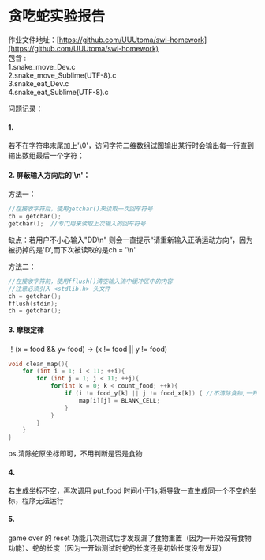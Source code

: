 # 贪吃蛇实验报告
作业文件地址：[https://github.com/UUUtoma/swi-homework](https://github.com/UUUtoma/swi-homework)  
包含 :  
1.snake_move_Dev.c  
2.snake_move_Sublime(UTF-8).c  
3.snake_eat_Dev.c    
4.snake_eat_Sublime(UTF-8).c  


问题记录：
#### 1. 
若不在字符串末尾加上'\0'，访问字符二维数组试图输出某行时会输出每一行直到输出数组最后一个字符；  
#### 2. 屏蔽输入方向后的'\n'：  
方法一：
```c
//在接收字符后，使用getchar()来读取一次回车符号
ch = getchar();
getchar();  //专门用来读取上次输入的回车符号
```
缺点：若用户不小心输入"DD\n" 则会一直提示“请重新输入正确运动方向”，因为被扔掉的是'D',而下次被读取的是ch = '\n'

方法二：  
```c
//在接收字符前，使用fflush()清空输入流中缓冲区中的内容
//注意必须引入 <stdlib.h> 头文件
ch = getchar(); 
fflush(stdin); 
ch = getchar();
```

#### 3. 摩根定律  
！(x = food && y= food) -> (x != food || y != food)
```c
void clean_map(){
	for (int i = 1; i < 11; ++i){
		for (int j = 1; j < 11; ++j){
			for(int k = 0; k < count_food; ++k){
				if (i != food_y[k] || j != food_x[k]) { //不清除食物,一开始错写作&&
					map[i][j] = BLANK_CELL;
				}
			}
		}
	}
}
```
ps.清除蛇原坐标即可，不用判断是否是食物

#### 4. 
若生成坐标不空，再次调用 put_food 时间小于1s,将导致一直生成同一个不空的坐标，程序无法运行
    
#### 5. 
game over 的 reset 功能几次测试后才发现漏了食物重置（因为一开始没有食物功能）、蛇的长度（因为一开始测试时蛇的长度还是初始长度没有发现）
